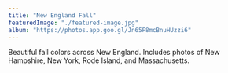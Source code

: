 ```yaml
---
title: "New England Fall"
featuredImage: "./featured-image.jpg"
album: "https://photos.app.goo.gl/Jn65F8mcBnuHUzzi6"
---
```

Beautiful fall colors across New England. Includes photos of New Hampshire, New York, Rode Island, and Massachusetts.

